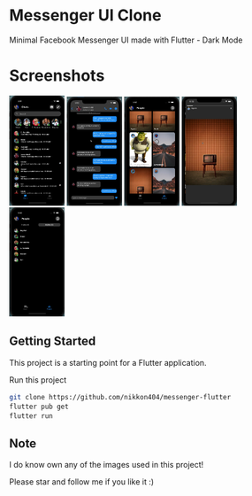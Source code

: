# Messenger UI Clone

Minimal Facebook Messenger UI made with Flutter - Dark Mode

# Screenshots
<img src="screenshots//s1.png" alt="alt text" width="100"/>
<img src="screenshots//s2.png" alt="alt text" width="100"/>
<img src="screenshots//s3.png" alt="alt text" width="100"/>
<img src="screenshots//s4.png" alt="alt text" width="100"/>
<img src="screenshots//s5.png" alt="alt text" width="100"/>

## Getting Started

This project is a starting point for a Flutter application.

Run this project
```sh
git clone https://github.com/nikkon404/messenger-flutter
flutter pub get
flutter run
```


## Note
I do know own any of the images used in this project!

Please star and follow me if you like it :)
